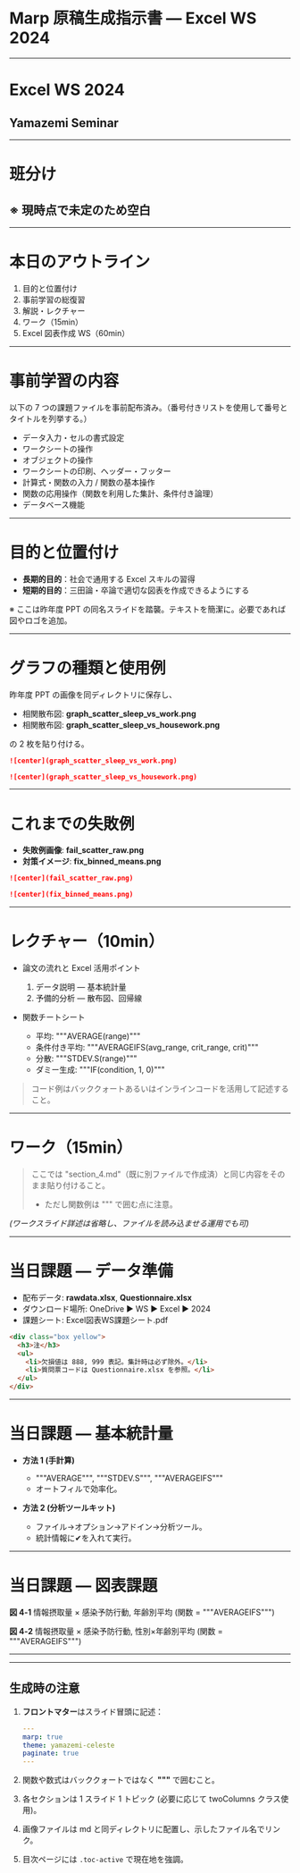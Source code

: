 # Marp 原稿生成指示書 — Excel WS 2024

---

# Excel WS 2024

## Yamazemi Seminar

---

# 班分け

## ※ 現時点で未定のため空白

---

# 本日のアウトライン

1. 目的と位置付け
2. 事前学習の総復習
3. 解説・レクチャー
4. ワーク（15min）
5. Excel 図表作成 WS（60min）

---

# 事前学習の内容

以下の 7 つの課題ファイルを事前配布済み。（番号付きリストを使用して番号とタイトルを列挙する。）

* データ入力・セルの書式設定
* ワークシートの操作
* オブジェクトの操作
* ワークシートの印刷、ヘッダー・フッター
* 計算式・関数の入力 / 関数の基本操作
* 関数の応用操作（関数を利用した集計、条件付き論理）
* データベース機能

---

# 目的と位置付け

* **長期的目的**：社会で通用する Excel スキルの習得
* **短期的目的**：三田論・卒論で適切な図表を作成できるようにする

※ ここは昨年度 PPT の同名スライドを踏襲。テキストを簡潔に。必要であれば図やロゴを追加。

---

# グラフの種類と使用例

昨年度 PPT の画像を同ディレクトリに保存し、

* 相関散布図: **graph\_scatter\_sleep\_vs\_work.png**
* 相関散布図: **graph\_scatter\_sleep\_vs\_housework.png**

の 2 枚を貼り付ける。

```markdown
![center](graph_scatter_sleep_vs_work.png)

![center](graph_scatter_sleep_vs_housework.png)
```

---

# これまでの失敗例

* **失敗例画像**: **fail\_scatter\_raw\.png**
* **対策イメージ**: **fix\_binned\_means.png**

```markdown
![center](fail_scatter_raw.png)

![center](fix_binned_means.png)
```

---

# レクチャー（10min）

* 論文の流れと Excel 活用ポイント

  1. データ説明 — 基本統計量
  2. 予備的分析 — 散布図、回帰線
* 関数チートシート

  * 平均: """AVERAGE(range)"""
  * 条件付き平均: """AVERAGEIFS(avg\_range, crit\_range, crit)"""
  * 分散: """STDEV.S(range)"""
  * ダミー生成: """IF(condition, 1, 0)"""

> コード例はバッククォートあるいはインラインコードを活用して記述すること。

---

# ワーク（15min）

> ここでは "section\_4.md"（既に別ファイルで作成済）と同じ内容をそのまま貼り付けること。
>
> * ただし関数例は """ で囲む点に注意。

*(ワークスライド詳述は省略し、ファイルを読み込ませる運用でも可)*

---

# 当日課題 — データ準備

* 配布データ: **rawdata.xlsx**, **Questionnaire.xlsx**
* ダウンロード場所: OneDrive ▶ WS ▶ Excel ▶ 2024
* 課題シート: Excel図表WS課題シート.pdf

```markdown
<div class="box yellow">
  <h3>注</h3>
  <ul>
    <li>欠損値は 888, 999 表記。集計時は必ず除外。</li>
    <li>質問票コードは Questionnaire.xlsx を参照。</li>
  </ul>
</div>
```

---

# 当日課題 — 基本統計量

* **方法 1 (手計算)**

  * """AVERAGE""", """STDEV.S""", """AVERAGEIFS"""
  * オートフィルで効率化。

- **方法 2 (分析ツールキット)**

  * ファイル→オプション→アドイン→分析ツール。
  * 統計情報に✔を入れて実行。

---

# 当日課題 — 図表課題

**図 4‑1**
情報摂取量 × 感染予防行動, 年齢別平均
(関数 = """AVERAGEIFS""")

**図 4‑2**
情報摂取量 × 感染予防行動, 性別×年齢別平均
(関数 = """AVERAGEIFS""")

---

---

## 生成時の注意

1. **フロントマター**はスライド冒頭に記述：

   ```yaml
   ---
   marp: true
   theme: yamazemi-celeste
   paginate: true
   ---
   ```
2. 関数や数式はバッククォートではなく **"""** で囲むこと。
3. 各セクションは 1 スライド 1 トピック (必要に応じて twoColumns クラス使用)。
4. 画像ファイルは md と同ディレクトリに配置し、示したファイル名でリンク。
5. 目次ページには `.toc-active` で現在地を強調。
